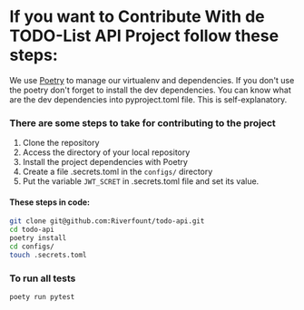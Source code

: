 # If you want to Contribute With de TODO-List API Project follow these steps:

We use [Poetry](https://python-poetry.org) to manage our virtualenv and dependencies. If you don't use the poetry don't forget to install the dev dependencies. You can know what are the dev dependencies into pyproject.toml file. This is self-explanatory. 

### There are some steps to take for contributing to the project

1. Clone the repository
2. Access the directory of your local repository
3. Install the project dependencies with Poetry
4. Create a file .secrets.toml in the `configs/` directory 
5. Put the variable `JWT_SCRET` in .secrets.toml file and set its value.

#### These steps in code:

```bash
git clone git@github.com:Riverfount/todo-api.git
cd todo-api
poetry install
cd configs/ 
touch .secrets.toml
```

### To run all tests

```bash
poety run pytest
```
